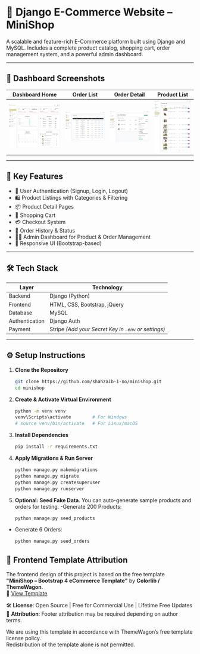 # 🛒 Django E-Commerce Website – MiniShop

A scalable and feature-rich E-Commerce platform built using Django and MySQL. Includes a complete product catalog, shopping cart, order management system, and a powerful admin dashboard.

---

## 📸 Dashboard Screenshots

| Dashboard Home | Order List | Order Detail | Product List |
|:--------------:|:----------:|:------------:|:------------:|
| ![Home](https://github.com/shahzaib-1-no/minishop/blob/010b9b57cb756bbd49d65526f0fc08de831a29c4/dashboard_home.png) | ![Orders](https://github.com/shahzaib-1-no/minishop/blob/6e2deeaa6516eeb1df665a8b8065c57c7f65ed39/order_list_dashboard.png) | ![Detail](https://github.com/shahzaib-1-no/minishop/blob/fa629a889613ef9f0131eaebce6d0250e3e7d4b4/order_detail_dashboard.png) | ![Products](https://github.com/shahzaib-1-no/minishop/blob/fa629a889613ef9f0131eaebce6d0250e3e7d4b4/product_list_dashboard.png) |

---

## 🚀 Key Features

- 🔐 User Authentication (Signup, Login, Logout)
- 🛍️ Product Listings with Categories & Filtering
- 📦 Product Detail Pages
- 🛒 Shopping Cart
- 💳 Checkout System
- 📜 Order History & Status
- 🧑‍💼 Admin Dashboard for Product & Order Management
- 📱 Responsive UI (Bootstrap-based)

---

## 🛠️ Tech Stack

| Layer       | Technology                   |
|-------------|-------------------------------|
| Backend     | Django (Python)              |
| Frontend    | HTML, CSS, Bootstrap, jQuery |
| Database    | MySQL                        |
| Authentication | Django Auth              |
| Payment     | Stripe *(Add your Secret Key in `.env` or settings)*

---

## ⚙️ Setup Instructions

1. **Clone the Repository**
   ```bash
   git clone https://github.com/shahzaib-1-no/minishop.git
   cd minishop
2. **Create & Activate Virtual Environment**
   ```bash
   python -m venv venv
   venv\Scripts\activate        # For Windows
   # source venv/bin/activate   # For Linux/macOS
3. **Install Dependencies**
   ```bash
   pip install -r requirements.txt
4. **Apply Migrations & Run Server**
   ```bash
   python manage.py makemigrations
   python manage.py migrate
   python manage.py createsuperuser
   python manage.py runserver
5. **Optional: Seed Fake Data**.
You can auto-generate sample products and orders for testing.
-Generate 200 Products:
   ```bash
   python manage.py seed_products
- Generate 6 Orders:
  ```bash
  python manage.py seed_orders
## 🧾 Frontend Template Attribution
The frontend design of this project is based on the free template  
**"MiniShop – Bootstrap 4 eCommerce Template"** by **Colorlib / ThemeWagon**.  
🔗 [View Template](https://themewagon.com/themes/free-bootstrap-4-html5-responsive-ecommerce-website-template-minishop/)

🛠️ **License**: Open Source | Free for Commercial Use | Lifetime Free Updates  
📌 **Attribution**: Footer attribution may be required depending on author terms.

We are using this template in accordance with ThemeWagon’s free template license policy.  
Redistribution of the template alone is not permitted.
